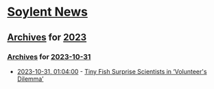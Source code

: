 # [Soylent News](../../../README.md)

## [Archives](../../index.md) for [2023](../index.md)

### [Archives](../../index.md) for [2023-10-31](index.md)

* [2023-10-31, 01:04:00](https://soylentnews.org/article.pl?sid=23/10/29/1628232&from=rss) - [Tiny Fish Surprise Scientists in ‘Volunteer's Dilemma’](https://soylentnews.org/article.pl?sid=23/10/29/1628232&from=rss)
